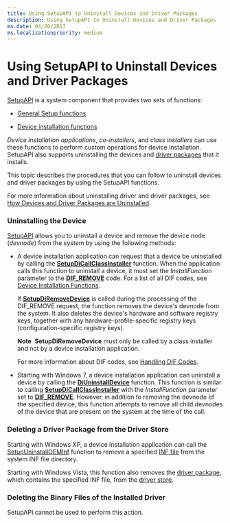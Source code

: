 ```yaml
---
title: Using SetupAPI to Uninstall Devices and Driver Packages
description: Using SetupAPI to Uninstall Devices and Driver Packages
ms.date: 04/20/2017
ms.localizationpriority: medium
---
```


# Using SetupAPI to Uninstall Devices and Driver Packages


[SetupAPI](setupapi.md) is a system component that provides two sets of functions:

-   [General Setup functions](/previous-versions/ff544985(v=vs.85))

-   [Device installation functions](/previous-versions/ff541299(v=vs.85))

*Device installation applications*, *co-installers*, and *class installers* can use these functions to perform custom operations for device installation. SetupAPI also supports uninstalling the devices and [driver packages](driver-packages.md) that it installs.

This topic describes the procedures that you can follow to uninstall devices and driver packages by using the SetupAPI functions.

For more information about uninstalling driver and driver packages, see [How Devices and Driver Packages are Uninstalled](how-devices-and-driver-packages-are-uninstalled.md).

### <a href="" id="uninstalling-the-device"></a> Uninstalling the Device

[SetupAPI](setupapi.md) allows you to uninstall a device and remove the device node (*devnode*) from the system by using the following methods:

-   A device installation application can request that a device be uninstalled by calling the [**SetupDiCallClassInstaller**](/windows/win32/api/setupapi/nf-setupapi-setupdicallclassinstaller) function. When the application calls this function to uninstall a device, it must set the *InstallFunction* parameter to the [**DIF_REMOVE**](./dif-remove.md) code.  For a list of all DIF codes, see [Device Installation Functions](/previous-versions/ff541307(v=vs.85)).

    If [**SetupDiRemoveDevice**](/windows/win32/api/setupapi/nf-setupapi-setupdiremovedevice) is called during the processing of the DIF_REMOVE request, the function removes the device's devnode from the system. It also deletes the device's hardware and software registry keys, together with any hardware-profile-specific registry keys (configuration-specific registry keys).

    **Note**  **SetupDiRemoveDevice** must only be called by a class installer and not by a device installation application.

    For more information about DIF codes, see [Handling DIF Codes](handling-dif-codes.md).

-   Starting with Windows 7, a device installation application can uninstall a device by calling the [**DiUninstallDevice**](/windows/win32/api/newdev/nf-newdev-diuninstalldevice) function. This function is similar to calling [**SetupDiCallClassInstaller**](/windows/win32/api/setupapi/nf-setupapi-setupdicallclassinstaller) with the *InstallFunction* parameter set to [**DIF_REMOVE**](./dif-remove.md). However, in addition to removing the devnode of the specified device, this function attempts to remove all child devnodes of the device that are present on the system at the time of the call.

### <a href="" id="deleting-a-driver-package-from-the-driver-store"></a> Deleting a Driver Package from the Driver Store

Starting with Windows XP, a device installation application can call the [SetupUninstallOEMInf](/windows/win32/api/setupapi/nf-setupapi-setupuninstalloeminfa) function to remove a specified [INF file](overview-of-inf-files.md) from the system INF file directory.

Starting with Windows Vista, this function also removes the [driver package](driver-packages.md), which contains the specified INF file, from the [driver store](driver-store.md).

### <a href="" id="deleting-the-binary-files-of-the-installed-driver"></a> Deleting the Binary Files of the Installed Driver

SetupAPI cannot be used to perform this action.

